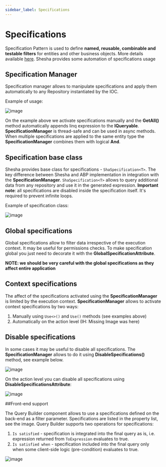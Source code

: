 ```yaml
---
sidebar_label: Specifications
---
```


# Specifications
Specification Pattern is used to define **named, reusable, combinable and testable filters** for entities and other business objects. More details available [here](https://docs.abp.io/en/abp/4.4/Specifications). Shesha provides some automation of specifications usage

## Specification Manager

Specification manager allows to manipulate specifications and apply them automatically to any Repository instantiated by the IOC.

Example of usage:

![image](https://user-images.githubusercontent.com/85956374/222994846-08bc32b2-cb05-4532-89bc-63c72240d045.png)

On the example above we activate specifications manually and the **GetAll()** method automatically appends linq expression to the **IQueryable**. **SpecificationManager** is thread-safe and can be used in async methods. When multiple specifications are applied to the same entity type the **SpecificationManager** combines them with logical **And**.

## Specification base class

Shesha provides base class for specifications - `ShaSpecification<T>`. The key difference between Shesha and ABP implementation in integration with the **SpecificationManager**. `ShaSpecification<T>` allows to query additional data from any repository and use it in the generated expression. **Important note**: all specifications are disabled inside the specification itself. It's required to prevent infinite loops.
  
Example of specification class:

![image](https://user-images.githubusercontent.com/85956374/222995031-48d05f98-6b94-46b7-81de-f6f7a477a5da.png)

## Global specifications
  
Global specifications allow to filter data irrespective of the execution context. It may be useful for permissions checks. To make specification global you just need to decorate it with the **GlobalSpecificationAttribute**.

**NOTE: we should be very careful with the global specifications as they affect entire application**

## Context specifications
  
The affect of the specifications activated using the **SpecificationManager** is limited by the execution context. **SpecificationManager** allows to activate context specifications by two ways:
  
1. Manually using `Use<>()` and  `Use()` methods (see examples above)
2. Automatically on the action level
(IH: Missing Image was here)

## Disable specifications
In some cases it may be useful to disable all specifications. The **SpecificationManager** allows to do it using **DisableSpecifications()** method, see example below.

![image](https://user-images.githubusercontent.com/85956374/222995032-20c4f1c4-f26a-49aa-8787-e11548d9ffad.png)

On the action level you can disable all specifications using **DisableSpecificationsAttribute**:

![image](https://user-images.githubusercontent.com/85956374/222995043-c7eb748d-04be-45b2-adae-3275d6f80c28.png)

##Front-end support

The Query Builder component allows to use a specifications defined on the back-end as a filter parameter. Specifications are listed in the property list, see the image. Query Builder supports two operations for specifications:
  
1. `Is satisfied` - specification is integrated into the final query as is, i.e. expression returned from `ToExpression` evaluates to true.
2. `Is satisfied when` - specification included into the final query only when some client-side logic (pre-condition) evaluates to true.

![image](https://user-images.githubusercontent.com/85956374/222995081-8c2cfab0-001d-42de-8f81-391e4043b3f3.png)






